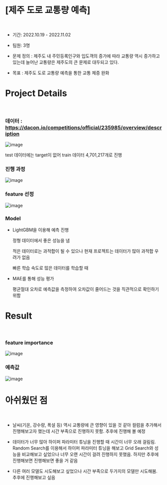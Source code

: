 # [제주 도로 교통량 예측]
</br>

- 기간: 2022.10.19 - 2022.11.02

- 팀원: 3명


- 문제 정의 : 제주도 내 주민등록인구와 입도객의 증가에 따라 교통량 역시 증가하고 있는데 늘어난 교통량은 제주도의 큰 문제로 대두되고 있다.

- 목표 : 제주도 도로 교통량 예측을 통한 교통 체증 완화


# Project Details
</br>

### 데이터 : https://dacon.io/competitions/official/235985/overview/description

![image](https://user-images.githubusercontent.com/85794900/202253717-8ab56701-80ec-432d-9402-4c96a94c454d.png)

test 데이터에는 target이 없어 train 데이터 4,701,217개로 진행

### 진행 과정

![image](https://user-images.githubusercontent.com/85794900/202248793-f2c771ab-ebcd-459b-865b-102186c490e7.png)

### feature 선정


![image](https://user-images.githubusercontent.com/85794900/202249379-e51d840c-94a5-43e9-925c-4e10614fa37b.png)

### Model

- LightGBM을 이용해 예측 진행
  
  정형 데이터에서 좋은 성능을 냄
  
  적은 데이터로는 과적합이 될 수 있으나 현재 프로젝트는 데이터가 많아 과적합 우려가 없음
  
  빠른 학습 속도로 많은 데이터를 학습할 때 

- MAE를 통해 성능 평가
  
  평균절대 오차로 예측값을 측정하여 오차값이 줄어드는 것을 직관적으로 확인하기 위함


# Result
</br>

### feature importance

![image](https://user-images.githubusercontent.com/85794900/202257049-675d330b-0a9d-4d71-b84c-a31286a9a720.png)

### 예측값

![image](https://user-images.githubusercontent.com/85794900/202257296-c7e887bc-3ac9-4e40-a697-8977aead2605.png)

# 아쉬웠던 점
</br>

- 날씨(기온, 강수량, 폭설 등) 역시 교통량에 큰 영향이 있을 것 같아 컬럼을 추가해서 진행해보고자 했는데 시간 부족으로 진행하지 못함. 추후에 진행해 볼 예정

- 데이터가 너무 많아 하이퍼 파라미터 튜닝을 진행할 때 시간이 너무 오래 걸림림. Random Search를 이용해서 하이퍼 파라미터 튜닝을 해보고 Grid Search와 성능을 비교해보고 싶었으나 너무 오랜 시간이 걸려 진행하지 못했음. 하지만 추후에 진행해보면 진행해보면 좋을 거 같음

- 다른 여러 모델도 시도해보고 싶었으나 시간 부족으로 두가지의 모델만 시도해봄. 추후에 진행해보고 싶음


